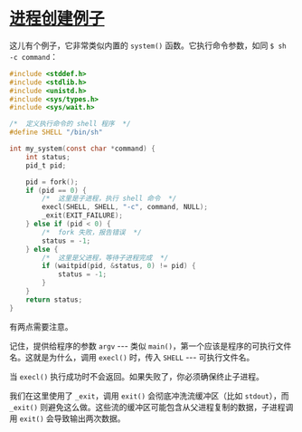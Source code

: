 # [进程创建例子](https://www.gnu.org/software/libc/manual/html_node/Process-Creation-Example.html#Process-Creation-Example)

这儿有个例子，它非常类似内置的 `system()` 函数。它执行命令参数，如同 `$ sh -c command`：

```c
#include <stddef.h>
#include <stdlib.h>
#include <unistd.h>
#include <sys/types.h>
#include <sys/wait.h>

/*  定义执行命令的 shell 程序  */
#define SHELL "/bin/sh"

int my_system(const char *command) {
    int status;
    pid_t pid;

    pid = fork();
    if (pid == 0) {
        /*  这里是子进程，执行 shell 命令  */
        execl(SHELL, SHELL, "-c", command, NULL);
        _exit(EXIT_FAILURE);
    } else if (pid < 0) {
        /*  fork 失败，报告错误  */
        status = -1;
    } else {
        /*  这里是父进程，等待子进程完成  */
        if (waitpid(pid, &status, 0) != pid) {
            status = -1;
        }
    }
    return status;
}
```

有两点需要注意。

记住，提供给程序的参数 `argv` --- 类似 `main()`，第一个应该是程序的可执行文件名。这就是为什么，调用 `execl()` 时，传入 `SHELL` --- 可执行文件名。

当 `execl()` 执行成功时不会返回。如果失败了，你必须确保终止子进程。

我们在这里使用了 `_exit`，调用 `exit()` 会彻底冲洗流缓冲区（比如 `stdout`），而 `_exit()` 则避免这么做。这些流的缓冲区可能包含从父进程复制的数据，子进程调用 `exit()` 会导致输出两次数据。